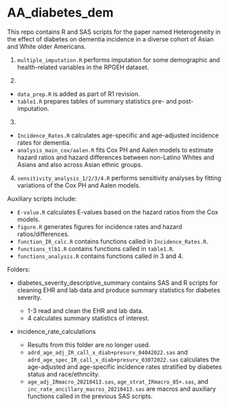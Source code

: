 # AA_diabetes_dem

This repo contains R and SAS scripts for the paper named Heterogeneity in the effect of diabetes on dementia incidence in a diverse cohort of Asian and White older Americans. 

1. `multiple_imputation.R` performs imputation for some demographic and health-related variables in the RPGEH dataset. 

2. 
* `data_prep.R` is added as part of R1 revision. 
* `table1.R` prepares tables of summary statistics pre- and post-imputation. 

3. 
* `Incidence_Rates.R` calculates age-specific and age-adjusted incidence rates for dementia. 
* `analysis_main_cox/aalen.R` fits Cox PH and Aalen models to estimate hazard ratios and hazard differences between non-Latino Whites and Asians and also across Asian ethnic groups. 

4. `sensitivity_analysis_1/2/3/4.R` performs sensitivity analyses by fitting variations of the Cox PH and Aalen models. 

Auxiliary scripts include: 
* `E-value.R` calculates E-values based on the hazard ratios from the Cox models. 
* `figure.R` generates figures for incidence rates and hazard ratios/differences. 
* `function_IR_calc.R` contains functions called in `Incidence_Rates.R`. 
* `functions_tlb1.R` contains functions called in `table1.R`. 
* `functions_analysis.R` contains functions called in 3 and 4. 

Folders: 

* diabetes_severity_descriptive_summary contains SAS and R scripts for cleaning EHR and lab data and produce summary statistics for diabetes severity.
  - 1-3 read and clean the EHR and lab data. 
  - 4 calculates summary statistics of interest. 
  
  
* incidence_rate_calculations 
  - Results from this folder are no longer used. 
  - `adrd_age_adj_IR_call_x_diab+presurv_04042022.sas` and `adrd_age_spec_IR_call_x_diab+presurv_03072022.sas` calculates the age-adjusted and age-specific incidence rates stratified by diabetes status and race/ethnciity. 
  - `age_adj_IRmacro_20210413.sas`, `age_strat_IRmacro_85+.sas`, and `inc_rate_ancillary_macros_20210413.sas` are macros and auxiliary functions called in the previous SAS scripts. 
